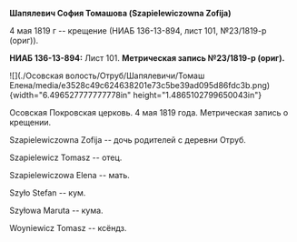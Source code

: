 **Шапялевич София Томашова (Szapielewiczowna Zofija)**

4 мая 1819 г -- крещение (НИАБ 136-13-894, лист 101, №23/1819-р (ориг)).

**НИАБ 136-13-894:** Лист 101. **Метрическая запись №23/1819-р (ориг).**

![](./Осовская волость/Отруб/Шапялевичи/Томаш Елена/media/e3528c49c624638201e73c5be39ad095d86fdc3b.png){width="6.496527777777778in"
height="1.4865102799650043in"}

Осовская Покровская церковь. 4 мая 1819 года. Метрическая запись о
крещении.

Szapielewiczowna Zofija -- дочь родителей с деревни Отруб.

Szapielewicz Tomasz -- отец.

Szapielewiczowa Elena -- мать.

Szyło Stefan -- кум.

Szyłowa Maruta -- кума.

Woyniewicz Tomasz -- ксёндз.
